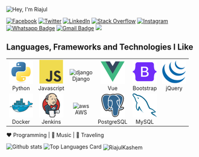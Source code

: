![Hey, I'm Riajul](https://github.com/RiajulKashem/RiajulKashem/blob/main/riajul.gif)


<a href="https://www.facebook.com/riajul.kashem" target="_blank"><img src="https://img.shields.io/badge/Facebook-%231877F2.svg?&style=flat-square&logo=facebook&logoColor=white" alt="Facebook"></a>
[![Twitter](https://img.shields.io/badge/-Twitter-222222?style=flat-square&logo=twitter&logoColor=white&link=https://twitter.com/riajulkashem/)](https://twitter.com/riajulkashem/)
<a href="https://www.linkedin.com/in/riajulkashem" target="_blank"><img src="https://img.shields.io/badge/LinkedIn-%230077B5.svg?&style=flat-square&logo=linkedin&logoColor=white" alt="LinkedIn"></a>
[![Stack Overflow](https://img.shields.io/badge/-Stack%20Overflow-222222?style=flat-square&logo=stack-overflow&logoColor=white&link=https://stackoverflow.com/users/10721366/riajul-kashem)](https://stackoverflow.com/users/10721366/riajul-kashem)
<a href="https://www.instagram.com/riajul.kashem" target="_blank"><img src="https://img.shields.io/badge/Instagram-%23E4405F.svg?&style=flat-square&logo=instagram&logoColor=white" alt="Instagram"></a>
[![Whatsapp Badge](https://img.shields.io/badge/-Whatsapp-4CA143?style=flat-square&labelColor=4CA143&logo=whatsapp&logoColor=white&link=https://api.whatsapp.com/send?phone=+8801777824258&text=Riajul)](https://api.whatsapp.com/send?phone=+8801777824258&text=Riajul)
[![Gmail Badge](https://img.shields.io/badge/-Gmail-c14438?style=flat-square&logo=Gmail&logoColor=white&link=mailto:riajulkashem@gmail.com)](mailto:riajulkashem@gmail.com)
<a href="https://github.com/antonkomarev/github-profile-views-counter"><img src="https://komarev.com/ghpvc/?username=RiajulKashem"></a>


## Languages, Frameworks and Technologies I Like


<table>
  <tr>
    <td align="center">
      <img alt="python" height=64px src="https://raw.githubusercontent.com/devicons/devicon/master/icons/python/python-original.svg">
      <br>Python
    </td>
    <td align="center">
      <img alt="javascript" height=64px src="https://raw.githubusercontent.com/devicons/devicon/master/icons/javascript/javascript-original.svg">
      <br>Javascript
    </td>
    <td align="center">
      <img alt="django" height=64px src="https://cdn.worldvectorlogo.com/logos/django.svg">
      <br>Django
    </td>
    <td align="center">
      <img alt="vue" height=64px src="https://raw.githubusercontent.com/devicons/devicon/master/icons/vuejs/vuejs-original.svg">
      <br>Vue
    </td>
    <td align="center">
      <img alt="bootstrap" height=64px src="https://raw.githubusercontent.com/devicons/devicon/master/icons/bootstrap/bootstrap-plain.svg">
      <br>Bootstrap
    </td>
    <td align="center">
      <img alt="jquery" height=64px src="https://raw.githubusercontent.com/devicons/devicon/master/icons/jquery/jquery-original.svg">
      <br>jQuery
    </td>
<!--     <td align="center">
      <img alt="bash" height=64px src="https://raw.githubusercontent.com/devicons/devicon/master/icons/linux/linux-original.svg">
      <br>BASH
    </td> -->
<!--      <td align="center">
      <img alt="nginx" height=64px src="https://cdn.worldvectorlogo.com/logos/nginx-1.svg">
      <br>Nginx
    </td> -->
  </tr>
  <tr>
    <td align="center">
      <img alt="docker" height=64px src="https://raw.githubusercontent.com/devicons/devicon/master/icons/docker/docker-original.svg">
      <br>Docker
    </td>
    <td align="center">
      <img alt="jenkins" height=64px src="https://raw.githubusercontent.com/devicons/devicon/master/icons/jenkins/jenkins-original.svg">
      <br>Jenkins
    </td>
<!--     <td align="center">
      <img alt="prometheus" height=64px src="https://cdn.worldvectorlogo.com/logos/prometheus.svg">
      <br>Prometheus
    </td>
    <td align="center">
      <img alt="grafana" height=64px src="https://cdn.worldvectorlogo.com/logos/grafana.svg">
      <br>Grafana
    </td> -->
    <td align="center">
      <img alt="aws" height=64px src="https://cdn.worldvectorlogo.com/logos/aws-logo.svg">
      <br>AWS
    </td>
    <td align="center">
      <img alt="postgresql" height=64px src="https://raw.githubusercontent.com/devicons/devicon/master/icons/postgresql/postgresql-original.svg">
      <br>PostgreSQL
    </td>
    <td align="center">
      <img alt="mysql" height=64px src="https://raw.githubusercontent.com/devicons/devicon/master/icons/mysql/mysql-original.svg">
      <br>MySQL
    </td>
<!--     <td align="center">
      <img alt="centos" height=64px src="https://cdn.worldvectorlogo.com/logos/centos-1.svg">
      <br>CentOS
    </td> -->
  </tr>
</table>


:heart: Programming | :black_heart: Music | :blue_heart: Traveling 

![Github stats](https://github-readme-stats.vercel.app/api?username=RiajulKashem&theme=highcontrast&show_icons=true&count_private=true)
![Top Languages Card](https://github-readme-stats.vercel.app/api/top-langs/?username=RiajulKashem&layout=compact)
<img style="width: 50%;" align="center" src="https://github-readme-streak-stats.herokuapp.com/?user=RiajulKashem" alt="RiajulKashem" />
